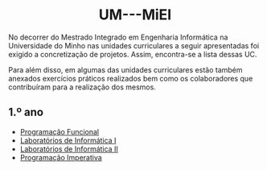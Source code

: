<div align="center">
	<h1><strong>UM---MiEI</strong></h1>
</div>

No decorrer do Mestrado Integrado em Engenharia Informática na Universidade do Minho nas unidades curriculares a seguir apresentadas foi exigido a concretização de projetos. Assim, encontra-se a lista dessas UC.

Para além disso, em algumas das unidades curriculares estão também anexados exercícios práticos realizados bem como os colaboradores que contribuíram para a realização dos mesmos.

## 1.º ano
  * [Programação Funcional](1ºANO/PF)
  * [Laboratórios de Informática I](1ºANO/LI.I)
  * [Laboratórios de Informática II](1ºANO/LI.II)
  * [Programação Imperativa](1ºANO/PI)
